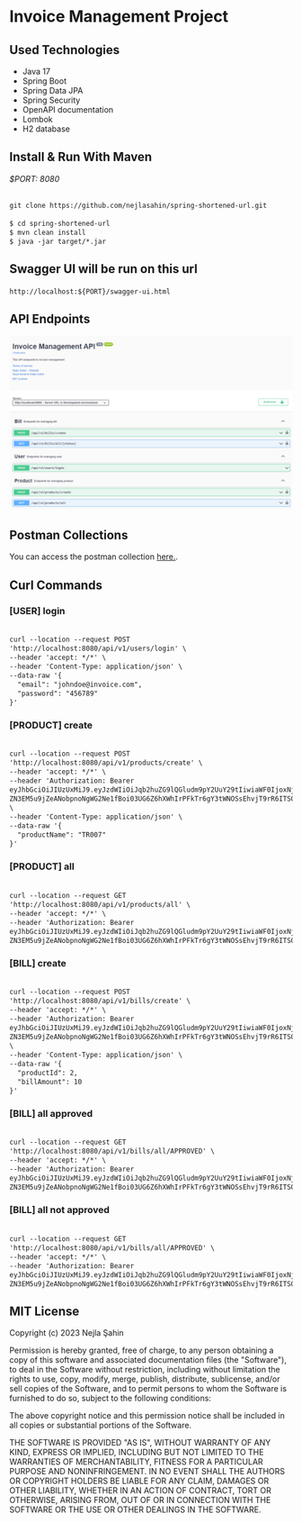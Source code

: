 # Invoice Management Project

## Used Technologies

- Java 17
- Spring Boot
- Spring Data JPA
- Spring Security
- OpenAPI documentation
- Lombok
- H2 database

## Install & Run With Maven

*$PORT: 8080*

```ssh

git clone https://github.com/nejlasahin/spring-shortened-url.git

$ cd spring-shortened-url
$ mvn clean install
$ java -jar target/*.jar

```

## Swagger UI will be run on this url

`http://localhost:${PORT}/swagger-ui.html`

## API Endpoints

![endpoints](./docs/open_api.png)

## Postman Collections

You can access the postman collection [here.](https://github.com/nejlasahin/invoice-management/blob/master/docs/Invoice%20Management.postman_collection.json).

## Curl Commands

### [USER] login
```ssh

curl --location --request POST 'http://localhost:8080/api/v1/users/login' \
--header 'accept: */*' \
--header 'Content-Type: application/json' \
--data-raw '{
  "email": "johndoe@invoice.com",
  "password": "456789"
}'

```

### [PRODUCT] create
```ssh

curl --location --request POST 'http://localhost:8080/api/v1/products/create' \
--header 'accept: */*' \
--header 'Authorization: Bearer eyJhbGciOiJIUzUxMiJ9.eyJzdWIiOiJqb2huZG9lQGludm9pY2UuY29tIiwiaWF0IjoxNjk1NTkxOTExLCJleHAiOjE2OTU1OTI1MTV9.UCUexb8NPr2-ZN3EM5u9jZeANobpnoNgWG2Ne1fBoi03UG6Z6hXWhIrPFkTr6gY3tWNOSsEhvjT9rR6ITS0LXw' \
--header 'Content-Type: application/json' \
--data-raw '{
  "productName": "TR007"
}'

```

### [PRODUCT] all
```ssh

curl --location --request GET 'http://localhost:8080/api/v1/products/all' \
--header 'accept: */*' \
--header 'Authorization: Bearer eyJhbGciOiJIUzUxMiJ9.eyJzdWIiOiJqb2huZG9lQGludm9pY2UuY29tIiwiaWF0IjoxNjk1NTkxOTExLCJleHAiOjE2OTU1OTI1MTV9.UCUexb8NPr2-ZN3EM5u9jZeANobpnoNgWG2Ne1fBoi03UG6Z6hXWhIrPFkTr6gY3tWNOSsEhvjT9rR6ITS0LXw'

```

### [BILL] create
```ssh

curl --location --request POST 'http://localhost:8080/api/v1/bills/create' \
--header 'accept: */*' \
--header 'Authorization: Bearer eyJhbGciOiJIUzUxMiJ9.eyJzdWIiOiJqb2huZG9lQGludm9pY2UuY29tIiwiaWF0IjoxNjk1NTkxOTExLCJleHAiOjE2OTU1OTI1MTV9.UCUexb8NPr2-ZN3EM5u9jZeANobpnoNgWG2Ne1fBoi03UG6Z6hXWhIrPFkTr6gY3tWNOSsEhvjT9rR6ITS0LXw' \
--header 'Content-Type: application/json' \
--data-raw '{
  "productId": 2,
  "billAmount": 10
}'

```

### [BILL] all approved
```ssh

curl --location --request GET 'http://localhost:8080/api/v1/bills/all/APPROVED' \
--header 'accept: */*' \
--header 'Authorization: Bearer eyJhbGciOiJIUzUxMiJ9.eyJzdWIiOiJqb2huZG9lQGludm9pY2UuY29tIiwiaWF0IjoxNjk1NTkxOTExLCJleHAiOjE2OTU1OTI1MTV9.UCUexb8NPr2-ZN3EM5u9jZeANobpnoNgWG2Ne1fBoi03UG6Z6hXWhIrPFkTr6gY3tWNOSsEhvjT9rR6ITS0LXw'

```


### [BILL] all not approved
```ssh

curl --location --request GET 'http://localhost:8080/api/v1/bills/all/APPROVED' \
--header 'accept: */*' \
--header 'Authorization: Bearer eyJhbGciOiJIUzUxMiJ9.eyJzdWIiOiJqb2huZG9lQGludm9pY2UuY29tIiwiaWF0IjoxNjk1NTkxOTExLCJleHAiOjE2OTU1OTI1MTV9.UCUexb8NPr2-ZN3EM5u9jZeANobpnoNgWG2Ne1fBoi03UG6Z6hXWhIrPFkTr6gY3tWNOSsEhvjT9rR6ITS0LXw'

```

## MIT License

Copyright (c) 2023 Nejla Şahin

Permission is hereby granted, free of charge, to any person obtaining a copy
of this software and associated documentation files (the "Software"), to deal
in the Software without restriction, including without limitation the rights
to use, copy, modify, merge, publish, distribute, sublicense, and/or sell
copies of the Software, and to permit persons to whom the Software is
furnished to do so, subject to the following conditions:

The above copyright notice and this permission notice shall be included in all
copies or substantial portions of the Software.

THE SOFTWARE IS PROVIDED "AS IS", WITHOUT WARRANTY OF ANY KIND, EXPRESS OR
IMPLIED, INCLUDING BUT NOT LIMITED TO THE WARRANTIES OF MERCHANTABILITY,
FITNESS FOR A PARTICULAR PURPOSE AND NONINFRINGEMENT. IN NO EVENT SHALL THE
AUTHORS OR COPYRIGHT HOLDERS BE LIABLE FOR ANY CLAIM, DAMAGES OR OTHER
LIABILITY, WHETHER IN AN ACTION OF CONTRACT, TORT OR OTHERWISE, ARISING FROM,
OUT OF OR IN CONNECTION WITH THE SOFTWARE OR THE USE OR OTHER DEALINGS IN THE
SOFTWARE.
